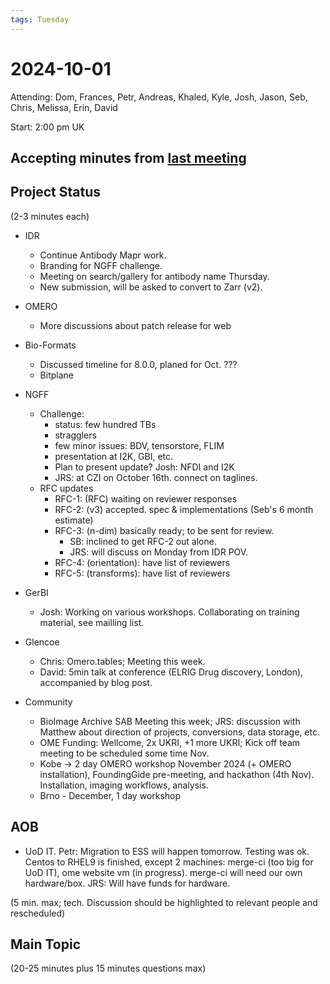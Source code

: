 ```yaml
---
tags: Tuesday
---
```


# 2024-10-01

Attending: Dom, Frances, Petr, Andreas, Khaled, Kyle, Josh, Jason, Seb, Chris, Melissa, Erin, David

Start: 2:00 pm UK

## Accepting minutes from [last meeting](https://hackmd.io/team/ome?nav=overview)

## Project Status

(2-3 minutes each)

- IDR
  - Continue Antibody Mapr work. 
  - Branding for NGFF challenge. 
  - Meeting on search/gallery for antibody name Thursday.
  - New submission, will be asked to convert to Zarr (v2).

- OMERO
  - More discussions about patch release for web

- Bio-Formats
  - Discussed timeline for 8.0.0, planed for Oct. ???
  - Bitplane 

- NGFF
  - Challenge:
    - status: few hundred TBs
    - stragglers
    - few minor issues: BDV, tensorstore, FLIM
    - presentation at I2K, GBI, etc.
    - Plan to present update? Josh: NFDI and I2K
    - JRS: at CZI on October 16th. connect on taglines.
  - RFC updates
    - RFC-1: (RFC) waiting on reviewer responses
    - RFC-2: (v3) accepted. spec & implementations (Seb's 6 month estimate)
    - RFC-3: (n-dim) basically ready; to be sent for review.
      - SB: inclined to get RFC-2 out alone.
      - JRS: will discuss on Monday from IDR POV.
    - RFC-4: (orientation):  have list of reviewers
    - RFC-5: (transforms):  have list of reviewers


- GerBI
  - Josh: Working on various workshops. Collaborating on training material, see mailling list.

- Glencoe
  - Chris: Omero.tables; Meeting this week.
  - David: 5min talk at conference (ELRIG Drug discovery, London), accompanied by blog post.

- Community
    - BioImage Archive SAB Meeting this week; JRS: discussion with Matthew about direction of projects, conversions, data storage, etc.
    - OME Funding: Wellcome, 2x UKRI, +1 more UKRI; Kick off team meeting to be scheduled some time Nov.
    - Kobe -> 2 day OMERO workshop November 2024 (+ OMERO installation), FoundingGide pre-meeting, and hackathon (4th Nov). Installation, imaging workflows, analysis.
    - Brno - December, 1 day workshop

## AOB

- UoD IT. Petr: Migration to ESS will happen tomorrow. Testing was ok. Centos to RHEL9 is finished, except 2 machines: merge-ci (too big for UoD IT), ome website vm (in progress). merge-ci will need our own hardware/box. JRS: Will have funds for hardware.

(5 min. max; tech. Discussion should be highlighted to relevant people and rescheduled)

## Main Topic

(20-25 minutes plus 15 minutes questions max)
